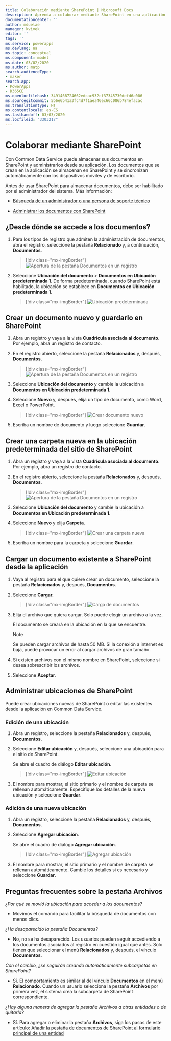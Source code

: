 ```yaml
---
title: Colaboración mediante SharePoint | Microsoft Docs
description: Aprenda a colaborar mediante SharePoint en una aplicación basada en modelo
documentationcenter: ''
author: mduelae
manager: kvivek
editor: ''
tags: ''
ms.service: powerapps
ms.devlang: na
ms.topic: conceptual
ms.component: model
ms.date: 03/02/2020
ms.author: matp
search.audienceType:
- maker
search.app:
- PowerApps
- D365CE
ms.openlocfilehash: 3491468724662edcac932cf37345730defd6a006
ms.sourcegitcommit: 5b6e6b41a3fc4d7f1aea46ec66c086b784efacac
ms.translationtype: HT
ms.contentlocale: es-ES
ms.lasthandoff: 03/03/2020
ms.locfileid: "3303217"
---
```

# <a name="collaborate-using-sharepoint"></a>Colaborar mediante SharePoint 

Con Common Data Service puede almacenar sus documentos en SharePoint y administrarlos desde su aplicación. Los documentos que se crean en la aplicación se almacenan en SharePoint y se sincronizan automáticamente con los dispositivos móviles y de escritorio.

Antes de usar SharePoint para almacenar documentos, debe ser habilitado por el administrador del sistema. Más información:

-   [Búsqueda de un administrador o una persona de soporte técnico](find-admin.md)  

-   [Administrar los documentos con SharePoint](https://docs.microsoft.com/power-platform/admin/manage-documents-using-sharepoint)  

## <a name="where-do-you-access-the-documents-from"></a>¿Desde dónde se accede a los documentos?

1. Para los tipos de registro que admiten la administración de documentos, abra el registro, seleccione la pestaña **Relacionado** y, a continuación, **Documentos**.

   > [!div class="mx-imgBorder"]
   > ![Apertura de la pestaña Documentos en un registro](media/onedrive_nav.png "Apertura de la pestaña Documentos en un registro")

2. Seleccione **Ubicación del documento** > **Documentos en Ubicación predeterminada 1**. De forma predeterminada, cuando SharePoint está habilitado, la ubicación se establece en **Documentos en Ubicación predeterminada 1**.

   > [!div class="mx-imgBorder"]
   > ![Ubicación predeterminada](media/sharepoint_defualtsite.png "Ubicación predeterminada")


## <a name="create-a-new-document-and-save-it-to-sharepoint"></a>Crear un documento nuevo y guardarlo en SharePoint

1. Abra un registro y vaya a la vista **Cuadrícula asociada al documento**. Por ejemplo, abra un registro de contacto.

2. En el registro abierto, seleccione la pestaña **Relacionados** y, después, **Documentos**.
 
    > [!div class="mx-imgBorder"]
    > ![Apertura de la pestaña Documentos en un registro](media/onedrive_nav.png "Apertura de la pestaña Documentos en un registro")

2. Seleccione **Ubicación del documento** y cambie la ubicación a **Documentos en Ubicación predeterminada 1**.

3. Seleccione **Nuevo** y, después, elija un tipo de documento, como Word, Excel o PowerPoint.

    > [!div class="mx-imgBorder"]
    > ![Crear documento nuevo](media/onedrive_new_doc.png "Crear documento nuevo")

4. Escriba un nombre de documento y luego seleccione **Guardar**.  

## <a name="create-a-new-folder-in-the-default-sharepoint-site-location"></a>Crear una carpeta nueva en la ubicación predeterminada del sitio de SharePoint

1. Abra un registro y vaya a la vista **Cuadrícula asociada al documento**. Por ejemplo, abra un registro de contacto.

2. En el registro abierto, seleccione la pestaña **Relacionados** y, después, **Documentos**.
 
    > [!div class="mx-imgBorder"]
    > ![Apertura de la pestaña Documentos en un registro](media/onedrive_nav.png "Apertura de la pestaña Documentos en un registro")

2. Seleccione **Ubicación del documento** y cambie la ubicación a **Documentos en Ubicación predeterminada 1**.

3. Seleccione **Nuevo** y elija **Carpeta**.

    > [!div class="mx-imgBorder"]
    > ![Crear una carpeta nueva](media/Sharepoint_new_folder.png "Crear una carpeta nueva")
    
 4. Escriba un nombre para la carpeta y seleccione **Guardar**.  
 
 
 ## <a name="upload-an-existing-document-to-sharepoint-from-your-app"></a>Cargar un documento existente a SharePoint desde la aplicación

1. Vaya al registro para el que quiere crear un documento, seleccione la pestaña **Relacionados** y, después, **Documentos**.
 
2. Seleccione **Cargar.**

   > [!div class="mx-imgBorder"]
   > ![Carga de documentos](media/upload_doc.png "Carga de documentos")

3. Elija el archivo que quiera cargar. Solo puede elegir un archivo a la vez.

   El documento se creará en la ubicación en la que se encuentre.

   > [!Note]
   > Se pueden cargar archivos de hasta 50 MB. Si la conexión a internet es baja, puede provocar un error al cargar archivos de gran tamaño.

4. Si existen archivos con el mismo nombre en SharePoint, seleccione si desea sobrescribir los archivos.

5. Seleccione **Aceptar**.

## <a name="manage-sharepoint-locations"></a>Administrar ubicaciones de SharePoint

Puede crear ubicaciones nuevas de SharePoint o editar las existentes desde la aplicación en Common Data Service.

### <a name="edit-a-location"></a>Edición de una ubicación

1. Abra un registro, seleccione la pestaña **Relacionados** y, después, **Documentos**.

2. Seleccione **Editar ubicación** y, después, seleccione una ubicación para el sitio de SharePoint.

   Se abre el cuadro de diálogo **Editar ubicación**.

   > [!div class="mx-imgBorder"]
   > ![Editar ubicación](media/edit_location.png "Editar ubicación")

3. El nombre para mostrar, el sitio primario y el nombre de carpeta se rellenan automáticamente. Especifique los detalles de la nueva ubicación y seleccione **Guardar**.

### <a name="add-a-new-location"></a>Adición de una nueva ubicación

1. Abra un registro, seleccione la pestaña **Relacionados** y, después, **Documentos**.

2. Seleccione **Agregar ubicación**. 

   Se abre el cuadro de diálogo **Agregar ubicación**.

   > [!div class="mx-imgBorder"]
   > ![Agregar ubicación](media/add_location.png "Agregar ubicación")

3. El nombre para mostrar, el sitio primario y el nombre de carpeta se rellenan automáticamente. Cambie los detalles si es necesario y seleccione **Guardar**.

## <a name="files-tab-faq"></a>Preguntas frecuentes sobre la pestaña Archivos

*¿Por qué se movió la ubicación para acceder a los documentos?* 
- Movimos el comando para facilitar la búsqueda de documentos con menos clics.

*¿Ha desaparecido la pestaña Documentos?*
- No, no se ha desaparecido. Los usuarios pueden seguir accediendo a los documentos asociados al registro en cuestión igual que antes. Solo tienen que seleccionar el menú **Relacionados** y, después, el vínculo **Documentos**.

*Con el cambio, ¿se seguirán creando automáticamente subcarpetas en SharePoint?*
- Sí. El comportamiento es similar al del vínculo **Documentos** en el menú **Relacionado**. Cuando un usuario selecciona la pestaña **Archivos** por primera vez, el sistema crea la subcarpeta de SharePoint correspondiente. 

*¿Hay alguna manera de agregar la pestaña Archivos a otras entidades o de quitarla?*
- Sí. Para agregar o eliminar la pestaña **Archivos**, siga los pasos de este artículo: [Añadir la pestaña de documentos de SharePoint al formulario principal de una entidad](../maker/model-driven-apps/add-documents-tab-entity-main-form.md)  

